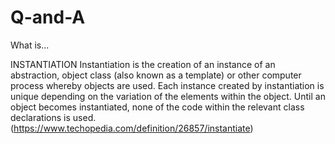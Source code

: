 # Q-and-A

What is...

INSTANTIATION
Instantiation is the creation of an instance of an abstraction, object class (also known as a template) or other computer process whereby objects are used. Each instance created by instantiation is unique depending on the variation of the elements within the object. Until an object becomes instantiated, none of the code within the relevant class declarations is used. (https://www.techopedia.com/definition/26857/instantiate)

